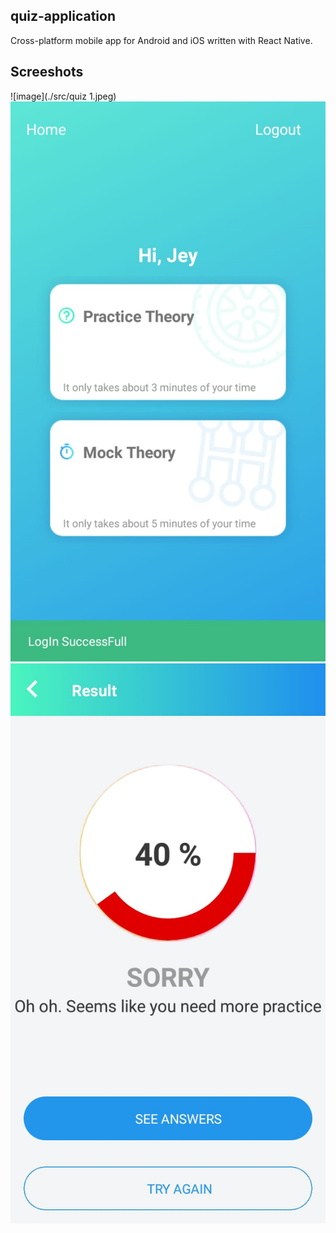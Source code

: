 ## quiz-application
Cross-platform mobile app for Android and iOS written with React Native.

## Screeshots
![image](./src/quiz 1.jpeg)
![image](./src/quiz2.jpeg)
![image](./src/quiz3.jpeg)
